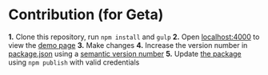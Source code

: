 # Contribution (for Geta)

**1.** Clone this repository, run `npm install` and `gulp`
**2.** Open [localhost:4000](http://localhost:4000) to view the [demo page](https://geta.github.io/product-filter/)
**3.** Make changes
**4.** Increase the version number in [package.json](package.json) using a [semantic version number](https://docs.npmjs.com/getting-started/semantic-versioning)
**5.** Update [the package](https://www.npmjs.com/package/geta-product-filter) using `npm publish` with valid credentials